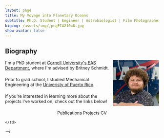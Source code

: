 ```yaml
---
layout: page
title: My Voyage into Planetary Oceans
subtitle: Ph.D. Student | Engineer | Astrobiologist | Film Photographer
bigimg: /assets/img/jpegPIA21048.jpg
show-avatar: false
---
```


<head>
<style>
@media only screen and (max-width: 580px)  {
  .full {
    display:block;
    width:100%;
    border: 5px solid white;
  }
}
table {
  border-collapse: collapse;
  border: 5px solid white;
}
th, td {
  border-collapse: collapse;
  border: 5px solid white;
  /* border: none; */
}
h3 {
  text-rendering: optimizeLegibility;
  Margin-bottom: 21px;
}
p {
  text-rendering: optimizeLegibility;
  Margin-bottom: 21px;
}

</style>
</head>
<!-- font-size: 13px;-->

## Biography
<img style="float: right;" src="/assets/img/JorgeCoppin3.jpg" width="30%">

I'm a PhD student at [Cornell University's EAS Department](https://www.eas.cornell.edu/eas), where I'm advised by Britney Schmidt.

Prior to grad school, I studied Mechanical Engineering at the [Univeristy of Puerto Rico](https://www.uprm.edu/portada/).

If you're interested in learning more about the projects I've worked on, check out the links below!

<center>
  <a href="/publications" class="button buttonblack-fixed" style="text-decoration: none">
      Publications
  </a>
  <a href="/projects" class="button buttonblack-fixed" style="text-decoration: none">
      Projects
  </a>
  <a href="/cv" class="button buttonblack-fixed" style="text-decoration: none" target="_blank" rel="noopener noreferrer">
      CV
  </a>
</center>

    </td>
  </tr>
</table>

</body> -->

